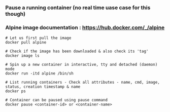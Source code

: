 ### Pause a running container (no real time uase case for this though)
### Alpine image documentation : https://hub.docker.com/_/alpine

```
# Let us first pull the image
docker pull alpine

# Check if the image has been downloaded & also check its 'tag'
docker image ls

# Spin up a new container in interactive, tty and detached (daemon) mode
docker run -itd alpine /bin/sh

# List running containers - Check all attributes - name, cmd, image, status, creation timestamp & name
docker ps

# Container can be paused using pause command
docker pause <container-id> or <container-name>

```
